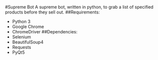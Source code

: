 #Supreme Bot 
A supreme bot, written in python, to grab a list of specified products before they sell out. 
##Requirements:
* Python 3
* Google Chrome
* ChromeDriver
##Dependencies:
* Selenium
* BeautifulSoup4
* Requests
* PyQt5
